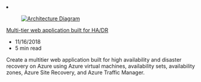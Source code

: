 <!-- This file is automatically generated by build/architectures/build_index.py. Any updates will be lost. -->

<!-- markdownlint-disable MD033 -->

<li class="grid-item item-column" data-categories="Web Featured ">
<article class="card">
    <div class="card-header has-margin-bottom-none" aria-hidden="true">
        <figure class="image diagram has-height-175 has-overflow-hidden level">
            <a href="/azure/architecture/example-scenario/infrastructure/multi-tier-app-disaster-recovery"><img src="/azure/architecture/browse/thumbs/multi-tier-app-disaster-recovery.png" class="diagram" alt="Architecture Diagram" data-linktype="relative-path"></a>
        </figure>
    </div>
    <div class="card-content">
        <a class="card-content-title has-margin-top-none" href="/azure/architecture/example-scenario/infrastructure/multi-tier-app-disaster-recovery">
            <p>Multi-tier web application built for HA/DR</p>
        </a>
        <ul class="card-content-metadata">
            <li>11/16/2018</li>
            <li>5 min read</li>
        </ul>
        <p class="card-content-description">Create a multitier web application built for high availability and disaster recovery on Azure using Azure virtual machines, availability sets, availability zones, Azure Site Recovery, and Azure Traffic Manager.</p>
        <div class="bottom-to-top-fade is-hidden-mobile"></div>
    </div>
</article>
</li>
